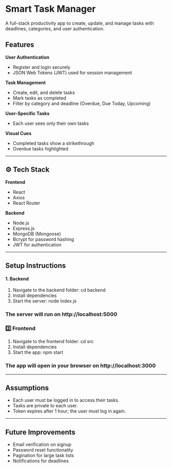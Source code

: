 #  Smart Task Manager

A full-stack productivity app to create, update, and manage tasks with deadlines, categories, and user authentication.

##  Features

 **User Authentication**
- Register and login securely
- JSON Web Tokens (JWT) used for session management

 **Task Management**
- Create, edit, and delete tasks
- Mark tasks as completed
- Filter by category and deadline (Overdue, Due Today, Upcoming)

 **User-Specific Tasks**
- Each user sees only their own tasks

 **Visual Cues**
- Completed tasks show a strikethrough
- Overdue tasks highlighted

---

## ⚙️ Tech Stack

**Frontend**
- React
- Axios
- React Router

**Backend**
- Node.js
- Express.js
- MongoDB (Mongoose)
- Bcrypt for password hashing
- JWT for authentication

---

## Setup Instructions

#### 1. Backend

1. Navigate to the backend folder: cd backend
2. Install dependencies
3. Start the server: node index.js

### The server will run on **http://localhost:5000**

### 2️⃣ Frontend

1. Navigate to the frontend folder: cd src
2. Install dependencies
3. Start the app: npm start

### The app will open in your browser on **http://localhost:3000**


---

##  Assumptions

- Each user must be logged in to access their tasks.
- Tasks are private to each user.
- Token expires after 1 hour; the user must log in again.

---

## Future Improvements

- Email verification on signup
- Password reset functionality
- Pagination for large task lists
- Notifications for deadlines









